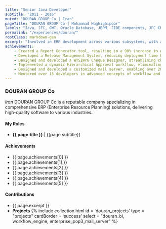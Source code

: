 ```yaml
---
title: "Senior Java Developer"
subtitle: "2011 - 2016"
muted: "DOURAN GROUP Co | Iran" 
pageTitle: "DOURAN GROUP Co | Mohammad Haghighipoor" 
labels: "Java, JFC, GWT, Oracle Database, JBPM, JIDE components, JFC Charts, Jasper Report, BI, KPI, Swing, JSP, Hibernate, GWT, JDBC, SVN, Apache Tomcat"
permalink: "/experiences/douran/"
rootClass: markdown-gen
excerpt: "Involved in ERP development across various subsystems, with a focus on Business Intelligence and Workflow."
achievements:
    - Created a Report Generator tool, resulting in a 90% increase in development speed for 4 developer teams.
    - Developed a Release Management System, reducing deployment time by 40% and minimizing errors.
    - Designed and developed a WYSIWYG Cheque Designer, streamlining cheque printing and improving efficiency by 80% for numerous Douran ERP accountants nationwide.
    - Implemented a dynamic Hierarchical Approval workflow, eliminating the need for workflow updates due to role changes, benefiting over 30 clients.
    - Designed and developed a customized mail server, enabling over 200 ERP users in the first month to access their Cartable remotely via any mail client.
    - Mentored over 15 developers in advanced concepts of workflow and BI subsystems, resulting in a 25% increase in team performance and productivity.
---
```


### DOURAN GROUP Co
_Iran_
DOURAN GROUP Co is a reputable company specializing in comprehensive ERP (Enterprise Resource Planning) solutions, delivering high-quality software to various industries.


#### My Roles
- **{{ page.title }}** &#124; {{page.subtitle}}

#### Achievements
- {{ page.achievements[0] }}
- {{ page.achievements[1] }}
- {{ page.achievements[2] }}
- {{ page.achievements[3] }}
- {{ page.achievements[4] }}
- {{ page.achievements[5] }}

#### Contributions
- {{ page.excerpt }}
- **Projects**
{% include collection.html 
        id = 'douran_projects'
        type = "projects"
        cardBorder = 'success'
        select = "douran_bi, workflow_engine, enterprise_pop3_mail_server"
    %}